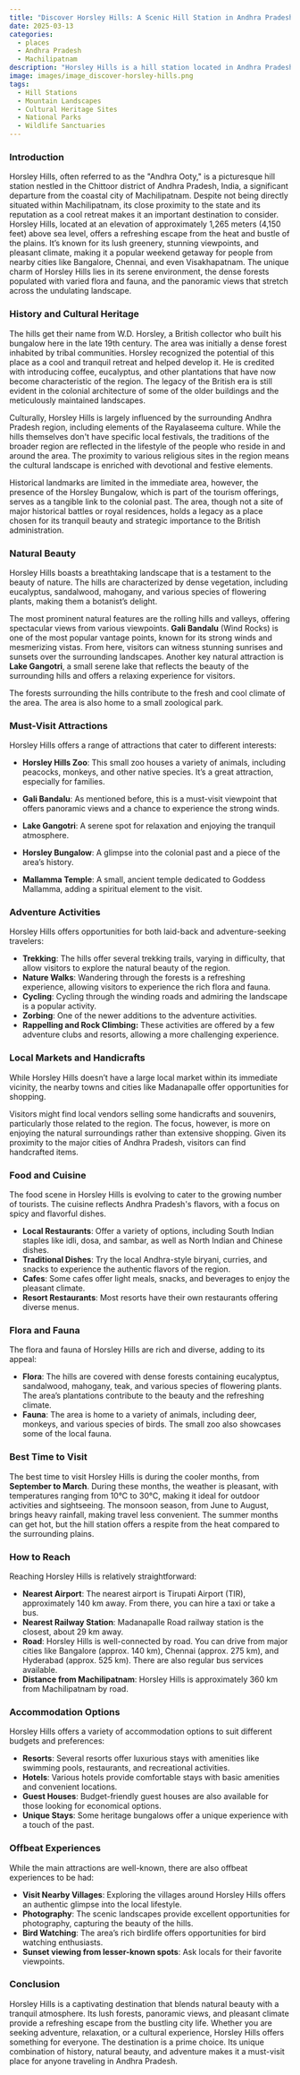 ```yaml
---
title: "Discover Horsley Hills: A Scenic Hill Station in Andhra Pradesh"
date: 2025-03-13
categories:
  - places
  - Andhra Pradesh
  - Machilipatnam
description: "Horsley Hills is a hill station located in Andhra Pradesh, India, known for its scenic beauty and trekking trails. It offers breathtaking views of coffee plantations and misty mountains, making it a perfect destination for nature lovers."
image: images/image_discover-horsley-hills.png
tags: 
  - Hill Stations
  - Mountain Landscapes
  - Cultural Heritage Sites
  - National Parks
  - Wildlife Sanctuaries
---
```



### **Introduction**

Horsley Hills, often referred to as the "Andhra Ooty," is a picturesque hill station nestled in the Chittoor district of Andhra Pradesh, India, a significant departure from the coastal city of Machilipatnam. Despite not being directly situated within Machilipatnam, its close proximity to the state and its reputation as a cool retreat makes it an important destination to consider. Horsley Hills, located at an elevation of approximately 1,265 meters (4,150 feet) above sea level, offers a refreshing escape from the heat and bustle of the plains. It’s known for its lush greenery, stunning viewpoints, and pleasant climate, making it a popular weekend getaway for people from nearby cities like Bangalore, Chennai, and even Visakhapatnam. The unique charm of Horsley Hills lies in its serene environment, the dense forests populated with varied flora and fauna, and the panoramic views that stretch across the undulating landscape.

### **History and Cultural Heritage**

The hills get their name from W.D. Horsley, a British collector who built his bungalow here in the late 19th century. The area was initially a dense forest inhabited by tribal communities. Horsley recognized the potential of this place as a cool and tranquil retreat and helped develop it. He is credited with introducing coffee, eucalyptus, and other plantations that have now become characteristic of the region. The legacy of the British era is still evident in the colonial architecture of some of the older buildings and the meticulously maintained landscapes.

Culturally, Horsley Hills is largely influenced by the surrounding Andhra Pradesh region, including elements of the Rayalaseema culture. While the hills themselves don't have specific local festivals, the traditions of the broader region are reflected in the lifestyle of the people who reside in and around the area. The proximity to various religious sites in the region means the cultural landscape is enriched with devotional and festive elements.

Historical landmarks are limited in the immediate area, however, the presence of the Horsley Bungalow, which is part of the tourism offerings, serves as a tangible link to the colonial past. The area, though not a site of major historical battles or royal residences, holds a legacy as a place chosen for its tranquil beauty and strategic importance to the British administration.

### **Natural Beauty**

Horsley Hills boasts a breathtaking landscape that is a testament to the beauty of nature. The hills are characterized by dense vegetation, including eucalyptus, sandalwood, mahogany, and various species of flowering plants, making them a botanist’s delight.



The most prominent natural features are the rolling hills and valleys, offering spectacular views from various viewpoints. **Gali Bandalu** (Wind Rocks) is one of the most popular vantage points, known for its strong winds and mesmerizing vistas. From here, visitors can witness stunning sunrises and sunsets over the surrounding landscapes. Another key natural attraction is **Lake Gangotri**, a small serene lake that reflects the beauty of the surrounding hills and offers a relaxing experience for visitors.

The forests surrounding the hills contribute to the fresh and cool climate of the area. The area is also home to a small zoological park.

### **Must-Visit Attractions**

Horsley Hills offers a range of attractions that cater to different interests:

*   **Horsley Hills Zoo**: This small zoo houses a variety of animals, including peacocks, monkeys, and other native species. It’s a great attraction, especially for families.
    
*   **Gali Bandalu**: As mentioned before, this is a must-visit viewpoint that offers panoramic views and a chance to experience the strong winds.
*   **Lake Gangotri**: A serene spot for relaxation and enjoying the tranquil atmosphere.
*   **Horsley Bungalow**: A glimpse into the colonial past and a piece of the area’s history.
*   **Mallamma Temple**: A small, ancient temple dedicated to Goddess Mallamma, adding a spiritual element to the visit.

### **Adventure Activities**

Horsley Hills offers opportunities for both laid-back and adventure-seeking travelers:

*   **Trekking**: The hills offer several trekking trails, varying in difficulty, that allow visitors to explore the natural beauty of the region.
*   **Nature Walks**: Wandering through the forests is a refreshing experience, allowing visitors to experience the rich flora and fauna.
*   **Cycling**: Cycling through the winding roads and admiring the landscape is a popular activity.
*   **Zorbing**: One of the newer additions to the adventure activities.
*   **Rappelling and Rock Climbing:** These activities are offered by a few adventure clubs and resorts, allowing a more challenging experience.

### **Local Markets and Handicrafts**

While Horsley Hills doesn’t have a large local market within its immediate vicinity, the nearby towns and cities like Madanapalle offer opportunities for shopping.



Visitors might find local vendors selling some handicrafts and souvenirs, particularly those related to the region. The focus, however, is more on enjoying the natural surroundings rather than extensive shopping. Given its proximity to the major cities of Andhra Pradesh, visitors can find handcrafted items.

### **Food and Cuisine**

The food scene in Horsley Hills is evolving to cater to the growing number of tourists. The cuisine reflects Andhra Pradesh's flavors, with a focus on spicy and flavorful dishes.

*   **Local Restaurants**: Offer a variety of options, including South Indian staples like idli, dosa, and sambar, as well as North Indian and Chinese dishes.
*   **Traditional Dishes**: Try the local Andhra-style biryani, curries, and snacks to experience the authentic flavors of the region.
*   **Cafes**: Some cafes offer light meals, snacks, and beverages to enjoy the pleasant climate.
*   **Resort Restaurants**: Most resorts have their own restaurants offering diverse menus.

### **Flora and Fauna**

The flora and fauna of Horsley Hills are rich and diverse, adding to its appeal:

*   **Flora**: The hills are covered with dense forests containing eucalyptus, sandalwood, mahogany, teak, and various species of flowering plants. The area’s plantations contribute to the beauty and the refreshing climate.
*   **Fauna**: The area is home to a variety of animals, including deer, monkeys, and various species of birds. The small zoo also showcases some of the local fauna.
    

### **Best Time to Visit**

The best time to visit Horsley Hills is during the cooler months, from **September to March**. During these months, the weather is pleasant, with temperatures ranging from 10°C to 30°C, making it ideal for outdoor activities and sightseeing. The monsoon season, from June to August, brings heavy rainfall, making travel less convenient. The summer months can get hot, but the hill station offers a respite from the heat compared to the surrounding plains.

### **How to Reach**

Reaching Horsley Hills is relatively straightforward:

*   **Nearest Airport**: The nearest airport is Tirupati Airport (TIR), approximately 140 km away. From there, you can hire a taxi or take a bus.
*   **Nearest Railway Station**: Madanapalle Road railway station is the closest, about 29 km away.
*   **Road**: Horsley Hills is well-connected by road. You can drive from major cities like Bangalore (approx. 140 km), Chennai (approx. 275 km), and Hyderabad (approx. 525 km). There are also regular bus services available.
*   **Distance from Machilipatnam**: Horsley Hills is approximately 360 km from Machilipatnam by road.

### **Accommodation Options**

Horsley Hills offers a variety of accommodation options to suit different budgets and preferences:

*   **Resorts**: Several resorts offer luxurious stays with amenities like swimming pools, restaurants, and recreational activities.
*   **Hotels**: Various hotels provide comfortable stays with basic amenities and convenient locations.
*   **Guest Houses**: Budget-friendly guest houses are also available for those looking for economical options.
*   **Unique Stays**: Some heritage bungalows offer a unique experience with a touch of the past.



### **Offbeat Experiences**

While the main attractions are well-known, there are also offbeat experiences to be had:

*   **Visit Nearby Villages**: Exploring the villages around Horsley Hills offers an authentic glimpse into the local lifestyle.
*   **Photography**: The scenic landscapes provide excellent opportunities for photography, capturing the beauty of the hills.
*   **Bird Watching**: The area’s rich birdlife offers opportunities for bird watching enthusiasts.
*   **Sunset viewing from lesser-known spots**: Ask locals for their favorite viewpoints.

### **Conclusion**

Horsley Hills is a captivating destination that blends natural beauty with a tranquil atmosphere. Its lush forests, panoramic views, and pleasant climate provide a refreshing escape from the bustling city life. Whether you are seeking adventure, relaxation, or a cultural experience, Horsley Hills offers something for everyone. The destination is a prime choice. Its unique combination of history, natural beauty, and adventure makes it a must-visit place for anyone traveling in Andhra Pradesh.


